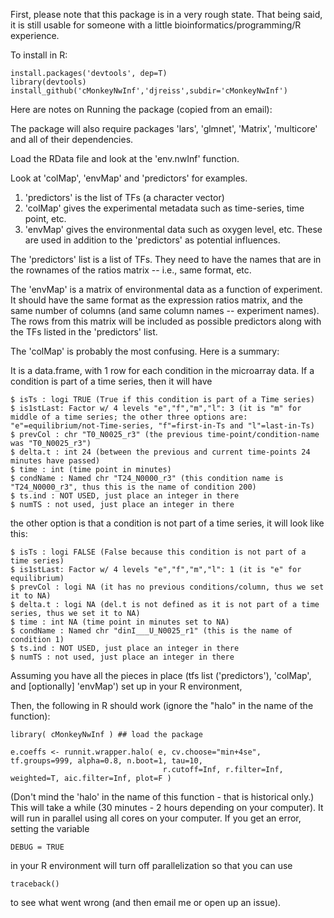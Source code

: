 First, please note that this package is in a very rough state. That being said, it is still usable for someone with a little bioinformatics/programming/R experience.

To install in R:

```
install.packages('devtools', dep=T)
library(devtools)
install_github('cMonkeyNwInf','djreiss',subdir='cMonkeyNwInf')
```

Here are notes on Running the package (copied from an email):

The package will also require packages 'lars', 'glmnet', 'Matrix', 'multicore' and all of their dependencies.

Load the RData file and look at the 'env.nwInf' function. 

Look at 'colMap', 'envMap' and 'predictors' for examples. 

1. 'predictors' is the list of TFs (a character vector)
2. 'colMap' gives the experimental metadata such as time-series, time point, etc.
3. 'envMap' gives the environmental data such as oxygen level, etc. These are used in addition to the 'predictors' as potential influences.

The 'predictors' list is a list of TFs. They need to have the names that are in the rownames of the ratios matrix -- i.e., same format, etc.

The 'envMap' is a matrix of environmental data as a function of experiment. It should have the same format as the expression ratios matrix, and the same number of columns (and same column names -- experiment names). The rows from this matrix will be included as possible predictors along with the TFs listed in the 'predictors' list.

The 'colMap' is probably the most confusing. Here is a summary:

It is a data.frame, with 1 row for each condition in the microarray data. If a condition is part of a time series, then it will have

```
$ isTs : logi TRUE (True if this condition is part of a Time series)
$ is1stLast: Factor w/ 4 levels "e","f","m","l": 3 (it is "m" for middle of a time series; the other three options are: "e"=equilibrium/not-Time-series, "f"=first-in-Ts and "l"=last-in-Ts)
$ prevCol : chr "T0_N0025_r3" (the previous time-point/condition-name was "T0_N0025_r3")
$ delta.t : int 24 (between the previous and current time-points 24 minutes have passed)
$ time : int (time point in minutes)
$ condName : Named chr "T24_N0000_r3" (this condition name is "T24_N0000_r3", thus this is the name of condition 200)
$ ts.ind : NOT USED, just place an integer in there
$ numTS : not used, just place an integer in there
```

the other option is that a condition is not part of a time series, it will look like this:

```
$ isTs : logi FALSE (False because this condition is not part of a time series)
$ is1stLast: Factor w/ 4 levels "e","f","m","l": 1 (it is "e" for equilibrium)
$ prevCol : logi NA (it has no previous conditions/column, thus we set it to NA)
$ delta.t : logi NA (del.t is not defined as it is not part of a time series, thus we set it to NA)
$ time : int NA (time point in minutes set to NA)
$ condName : Named chr "dinI___U_N0025_r1" (this is the name of condition 1)
$ ts.ind : NOT USED, just place an integer in there
$ numTS : not used, just place an integer in there
```

Assuming you have all the pieces in place (tfs list ('predictors'), 'colMap', and [optionally] 'envMap') set up in your R environment, 

Then, the following in R should work (ignore the "halo" in the name of the function):

```
library( cMonkeyNwInf ) ## load the package

e.coeffs <- runnit.wrapper.halo( e, cv.choose="min+4se", tf.groups=999, alpha=0.8, n.boot=1, tau=10,
                                  r.cutoff=Inf, r.filter=Inf, weighted=T, aic.filter=Inf, plot=F )
```

(Don't mind the 'halo' in the name of this function - that is historical only.)
This will take a while (30 minutes - 2 hours depending on your computer).
It will run in parallel using all cores on your computer. If you get an error, setting the variable

```
DEBUG = TRUE
```

in your R environment will turn off parallelization so that you can use

```
traceback()
```

to see what went wrong (and then email me or open up an issue).
